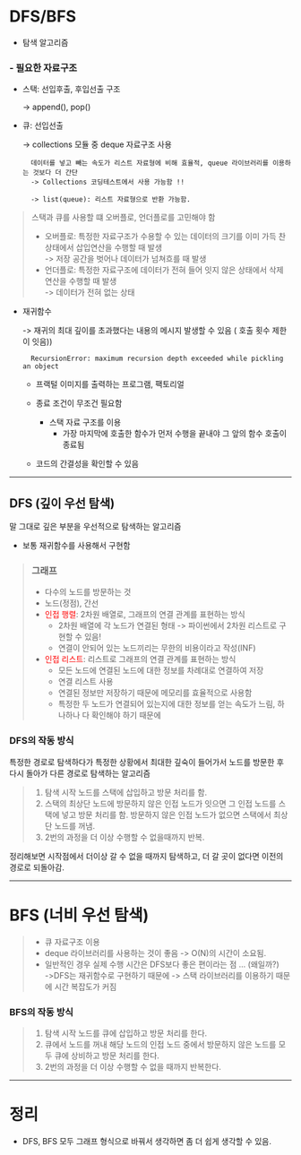 # DFS/BFS

- 탐색 알고리즘 

### - 필요한 자료구조 
- 스택: 선입후출, 후입선출 구조 

    -> append(), pop()

- 큐: 선입선출

    -> collections 모듈 중 deque 자료구조 사용 
    
        데이터를 넣고 빼는 속도가 리스트 자료형에 비해 효율적, queue 라이브러리를 이용하는 것보다 더 간단 
        -> Collections 코딩테스트에서 사용 가능함 !! 

        -> list(queue): 리스트 자료형으로 반환 가능함. 

> 스택과 큐를 사용할 떄 오버플로, 언더플로를 고민해야 함
> - 오버플로: 특정한 자료구조가 수용할 수 있는 데이터의 크기를 이미 가득 찬 상태에서 삽입연산을 수행할 때 발생
\
> -> 저장 공간을 벗어나 데이터가 넘쳐흐를 때 발생
> - 언더플로: 특정한 자료구조에 데이터가 전혀 들어 잇지 않은 상태에서 삭제 연산을 수행할 때 발생
\
> -> 데이터가 전혀 없는 상태


- 재귀함수
    
    -> 재귀의 최대 깊이를 초과했다는 내용의 메시지 발생할 수 있음 ( 호출 횟수 제한이 잇음))
        
        RecursionError: maximum recursion depth exceeded while pickling an object

    - 프랙털 이미지를 출력하는 프로그램, 팩토리얼 
    - 종료 조건이 무조건 필요함
        - 스택 자료 구조를 이용 
            - 가장 마지막에 호출한 함수가 먼저 수행을 끝내야 그 앞의 함수 호출이 종료됨

    - 코드의 간결성을 확인할 수 있음 


-----------

## DFS (깊이 우선 탐색)

말 그대로 깊은 부분을 우선적으로 탐색하는 알고리즘 
- 보통 재귀함수를 사용해서 구현함 
> ### 그래프
> - 다수의 노드를 방문하는 것 
> - 노드(정점), 간선
> - <span style="color:red">인접 행렬</span>: 2차원 배열로, 그래프의 연결 관계를 표현하는 방식
>   - 2차원 배열에 각 노드가 연결된 형태 -> 파이썬에서 2차원 리스트로 구현할 수 있음! 
>   - 연결이 안되어 있는 노드끼리는 무한의 비용이라고 작성(INF)
> - <span style="color:red">인접 리스트</span>: 리스트로 그래프의 연결 관계를 표현하는 방식
>   - 모든 노드에 연결된 노드에 대한 정보를 차례대로 연결하여 저장 
>    - 연결 리스트 사용
>    - 연결된 정보만 저장하기 때문에 메모리를 효율적으로 사용함 
>    - 특정한 두 노드가 연결되어 있는지에 대한 정보를 얻는 속도가 느림, 하나하나 다 확인해야 하기 때문에

### DFS의 작동 방식 
특정한 경로로 탐색하다가 특정한 상황에서 최대한 깊숙이 들어가서 노드를 방문한 후 다시 돌아가 다른 경로로 탐색하는 알고리즘
> 1. 탐색 시작 노드를 스택에 삽입하고 방문 처리를 함.
> 2. 스택의 최상단 노드에 방문하지 않은 인접 노드가 잇으면 그 인접 노드를 스택에 넣고 방문 처리를 함. 방문하지 않은 인접 노드가 없으면 스택에서 최상단 노드를 꺼냄. 
> 3. 2번의 과정을 더 이상 수행할 수 없을때까지 반복. 

정리해보면 
시작점에서 더이상 갈 수 없을 때까지 탐색하고, 더 갈 곳이 없다면 이전의 경로로 되돌아감. 

-----




# BFS (너비 우선 탐색)
> - 큐 자료구조 이용 
> - deque 라이브러리를 사용하는 것이 좋음 -> O(N)의 시간이 소요됨. 
> - 일반적인 경우 실제 수행 시간은 DFS보다 좋은 편이라는 점 ... (왜일까?)
> \
>   ->DFS는 재귀함수로 구현하기 때문에 -> 스택 라이브러리를 이용하기 때문에 시간 복잡도가 커짐  

### BFS의 작동 방식 
> 1. 탐색 시작 노드를 큐에 삽입하고 방문 처리를 한다. 
> 2. 큐에서 노드를 꺼내 해당 노드의 인접 노드 중에서 방문하지 않은 노드를 모두 큐에 상비하고 방문 처리를 한다. 
> 3. 2번의 과정을 더 이상 수행할 수 없을 때까지 반복한다. 



-----
# 정리 
- DFS, BFS 모두 그래프 형식으로 바꿔서 생각하면 좀 더 쉽게 생각할 수 있음. 

